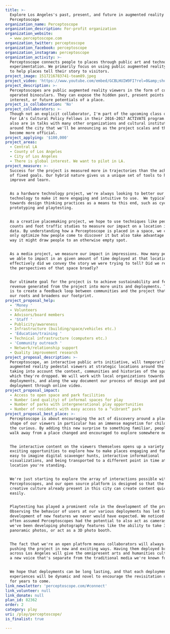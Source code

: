 ```yaml
---
title: >-
  Explore Los Angeles's past, present, and future in augmented reality through
  Perceptoscope
organization_name: Perceptoscope
organization_description: For-profit organization
organization_website:
  - www.perceptoscope.com
organization_twitter: perceptoscope
organization_facebook: perceptoscope
organization_instagram: perceptoscope
organization_activity: >-
  Perceptoscope connects people to places through public art and technological
  experimentation. We primarily focus on using public augmented reality viewers
  to help places tell their story to visitors.
project_image: 1517216783741-team89.jpeg
project_video: 'https://www.youtube.com/embed/GCBLHUIW9FI?rel=0&amp;showinfo=0'
project_description: >-
  Perceptoscopes are public augmented reality viewers in the form of coin
  operated binoculars. They can expose the hidden past, present points of
  interest, or future potentials of a place.
project_is_collaboration: 'No'
project_collaborators: >-
  Though not an explicit collaborator, I'm part of the upcoming class of Arts
  For LA's Cultural Policy Fellows in their 2016-2017 ACTIVATE program., , We're
  also are in talks with many other organizations and cultural institutions
  around the city that we'll be announcing as the project scales and things
  become more official.
project_applying: '$100,000'
project_areas:
  - Central LA
  - County of Los Angeles
  - City of Los Angeles
  - There is global interest. We want to pilot in LA.
project_measure: >-
  Success for the project is measured more in trajectories than the achievement
  of fixed goals. Our hybrid nature gives us a unique set of tools to help us
  improve and learn.


  As a hardware technology project, we're always looking to better our
  technology to make it more engaging and intuitive to use.  We typically look
  towards design thinking practices as a means to this end, such as cycles of
  prototyping and playtesting. 


  As a creative placemaking project, we hope to use techniques like pedestrian
  counts and foot traffic studies to measure our impact on a location in hard
  data. By understanding how a Perceptoscope is placed in a space, we can not
  only optimize how people come to discover it but also take advantage of the
  way it might draw people to an otherwise empty spot.


  As a media project, we measure our impact in impressions. How many people were
  we able to impact in an given amount of time deployed at that location?. How
  effectively did we convey the story we were trying to tell? Did we represent
  the perspectives of that space broadly?


  Our ultimate goal for the project is to achieve sustainability and feed back
  revenue generated from the project into more units and deployments. The idea
  is to create a feedback loop between communities and the project that deepens
  our roots and broadens our footprint.
project_proposal_help:
  - 'Money '
  - Volunteers
  - Advisors/board members
  - 'Staff '
  - Publicity/awareness
  - Infrastructure (building/space/vehicles etc.)
  - 'Education/training '
  - Technical infrastructure (computers etc.)
  - 'Community outreach '
  - Network/relationship support
  - Quality improvement research
project_proposal_description: >-
  Perceptoscope, an interactive public arts initiative, will temporarily deploy
  augmented reality pedestal viewers at strategic locations around the city
  taking into account the context, communities and histories of the spaces in
  which they're dropped. We will work with local organizations towards permanent
  deployments, and along the way document our process of design and public
  deployment through online video.
project_proposal_impact:
  - Access to open space and park facilities
  - Number (and quality) of informal spaces for play
  - Number of parks with intergenerational play opportunities
  - Number of residents with easy access to a “vibrant” park
project_proposal_best_place: >-
  Perceptoscope is about encouraging the act of discovery around a place. The
  shape of our viewers in particular has an immense magnetism for children and
  the curious. By adding this new surprise to something familiar, people will
  walk away from a place changed and encouraged to explore somewhere new. 


  The interactive content on the viewers themselves opens up a variety of
  exciting opportunities to explore how to make places engaging and fun. It's
  easy to imagine digital scavenger hunts, interactive informational
  visualizations, and being transported to a different point in time at the
  location you're standing. 


  We're just starting to explore the array of interactions possible with
  Perceptoscopes, and our open source platform is designed so that the digital
  creative culture already present in this city can create content quickly and
  easily. 


  Playtesting has played a prominent role in the development of the project.
  Observing the behavior of users at our various deployments has led to the
  development of new features we never would have expected. We noticed kids
  often assumed Perceptoscopes had the potential to also act as cameras, so
  we've been developing photography features like the ability to take 360 degree
  panoramic photos, or act as a 3D photo booth.


  The fact that we're an open platform means collaborators will always be
  pushing the project in new and exciting ways. Having them deployed broadly
  across Los Angeles will give the omnipresent arts and humanities culture here
  a new voice that's separate from the traditional media we're known for. 


  We hope that deployments can be long lasting, and that each deployment's
  experiences will be dynamic and novel to encourage the revisitation of a space
  for years to come.
link_newsletter: 'perceptoscope.com/#connect'
link_volunteer: null
link_donate: null
plan_id: 82362
order: 2
category: play
uri: /play/perceptoscope/
is_finalist: true

---
```

